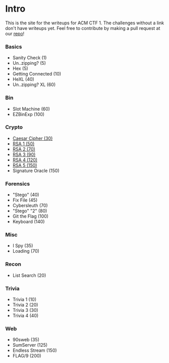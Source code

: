# Intro

This is the site for the writeups for ACM CTF 1. The challenges without a link don't have writeups yet. Feel free to contribute by making a pull request at our [repo][1]!

### Basics

- Sanity Check (1)
- Un..zipping? (5)
- Hex (5)
- Getting Connected (10)
- HeXL (40)
- Un..zipping? XL (60)

### Bin

- Slot Machine (60)
- EZBinExp (100)

### Crypto

- [Caesar Cipher (30)](./crypto.html#caesar-cipher-30)
- [RSA 1 (50)](./crypto.html#rsa-1-50)
- [RSA 2 (70)](./crypto.html#rsa-2-70)
- [RSA 3 (90)](./crypto.html#rsa-3-90)
- [RSA 4 (120)](./crypto.html#rsa-4-120)
- [RSA 5 (150)](./crypto.html#rsa-5-150)
- Signature Oracle (150)

### Forensics

- "Stego" (40)
- Fix File (45)
- Cybersleuth (70)
- "Stego" "2" (80)
- Git the Flag (100)
- Keyboard (140)

### Misc

- I Spy (35)
- Loading (70)

### Recon

- List Search (20)

### Trivia

- Trivia 1 (10)
- Trivia 2 (20)
- Trivia 3 (30)
- Trivia 4 (40)

### Web

- 90sweb (35)
- SumServer (125)
- Endless Stream (150)
- FLAG/9 (200)

[1]: https://github.com/acmumn/ctf-1-writeups
